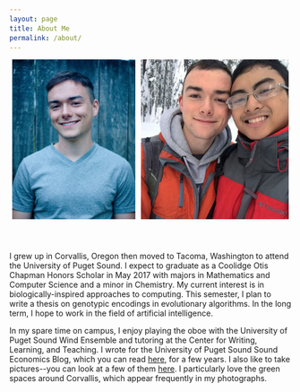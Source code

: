 ```yaml
---
layout: page
title: About Me
permalink: /about/
---
```


<style>
  .img-group{
  	display:flex;
    width:100%;
    margin:auto;
  }

  .flex-container{
  	display:flex;
  }

  .flex-aspect .img-container1{
	   flex:0.7748;
  }

  .flex-aspect .img-container2{
	   flex:0.9282;
  }

  .padding {
	padding: 0px 5px 40px 5px;
}

</style>

<div class="img-group flex-container flex-aspect">
  <div class = "img-container1 padding">
    <img src="/resources/personal_photo_1.jpg" alt="Headshot by Hanna McIntosh"/>
  </div>

  <div class = "img-container2 padding">
    <img src="/resources/personal_photo_2.jpg" alt="Skiing with Nathan"/>
  </div>
</div>


I grew up in Corvallis, Oregon then moved to Tacoma, Washington to attend the
University of Puget Sound. I expect to graduate as a Coolidge Otis Chapman
Honors Scholar in May 2017 with majors in Mathematics and Computer Science and a
minor in Chemistry. My current interest is in biologically-inspired approaches
to computing. This semester, I plan to write a thesis on genotypic encodings in
evolutionary algorithms. In the long term, I hope to work in the field of
artificial intelligence.

In my spare time on campus, I enjoy playing the oboe with the University of Puget Sound Wind Ensemble and tutoring at the Center for Writing, Learning, and Teaching. I wrote for the University of Puget Sound Sound Economics Blog, which you can read [here](https://blogs.pugetsound.edu/econ/), for a few years. I also like to take pictures--you can look at a few of them [here](http://mmore500.tumblr.com). I particularly love the green spaces around Corvallis, which appear frequently in my photographs.
